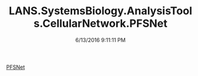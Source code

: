 ﻿---
title: LANS.SystemsBiology.AnalysisTools.CellularNetwork.PFSNet
date: 6/13/2016 9:11:11 PM
---

[PFSNet](T-LANS.SystemsBiology.AnalysisTools.CellularNetwork.PFSNet.PFSNet.html)
